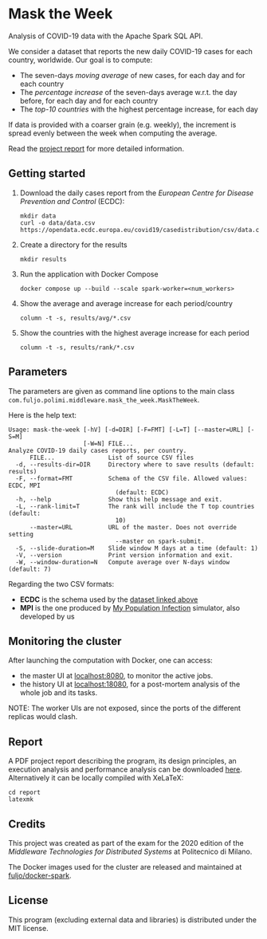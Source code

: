 # Mask the Week
Analysis of COVID-19 data with the Apache Spark SQL API.

We consider a dataset that reports the new daily COVID-19 cases for each country, worldwide.
Our goal is to compute:

- The seven-days *moving average* of new cases, for each day and for each country
- The *percentage increase* of the seven-days average w.r.t. the day before, for each day and for each country
- The *top-10 countries* with the highest percentage increase, for each day

If data is provided with a coarser grain (e.g. weekly), the increment is spread evenly between the week when computing the average.

Read the [project report](https://github.com/fuljo/mask-the-week/releases/latest/download/mtw_report.pdf) for more detailed information.

## Getting started
1. Download the daily cases report from the *European Centre for Disease Prevention and Control* (ECDC):
    ```
    mkdir data
    curl -o data/data.csv https://opendata.ecdc.europa.eu/covid19/casedistribution/csv/data.csv
    ```
2. Create a directory for the results
   ```
   mkdir results
   ```
3. Run the application with Docker Compose
   ```
   docker compose up --build --scale spark-worker=<num_workers>
   ```

4. Show the average and average increase for each period/country
   ```
   column -t -s, results/avg/*.csv
   ```

5. Show the countries with the highest average increase for each period
   ```
   column -t -s, results/rank/*.csv
   ```

## Parameters
The parameters are given as command line options to the main class `com.fuljo.polimi.middleware.mask_the_week.MaskTheWeek`.

Here is the help text:
```
Usage: mask-the-week [-hV] [-d=DIR] [-F=FMT] [-L=T] [--master=URL] [-S=M]
                     [-W=N] FILE...
Analyze COVID-19 daily cases reports, per country.
      FILE...               List of source CSV files
  -d, --results-dir=DIR     Directory where to save results (default: results)
  -F, --format=FMT          Schema of the CSV file. Allowed values: ECDC, MPI
                              (default: ECDC)
  -h, --help                Show this help message and exit.
  -L, --rank-limit=T        The rank will include the T top countries (default:
                              10)
      --master=URL          URL of the master. Does not override setting
                              --master on spark-submit.
  -S, --slide-duration=M    Slide window M days at a time (default: 1)
  -V, --version             Print version information and exit.
  -W, --window-duration=N   Compute average over N-days window (default: 7)
```

Regarding the two CSV formats:
- **ECDC** is the schema used by the [dataset linked above](https://opendata.ecdc.europa.eu/covid19/casedistribution/csv/data.csv)
- **MPI** is the one produced by [My Population Infection](https://github.com/fuljo/my-population-infection) simulator, also developed by us

## Monitoring the cluster
After launching the computation with Docker, one can access:
- the master UI at [localhost:8080](http://localhost:8080), to monitor the active jobs.
- the history UI at [localhost:18080](http://localhost:18080), for a post-mortem analysis of the whole job and its tasks.

NOTE: The worker UIs are not exposed, since the ports of the different replicas would clash.

## Report
A PDF project report describing the program, its design principles, an execution analysis and performance analysis can be downloaded [here](https://github.com/fuljo/mask-the-week/releases/latest/download/mtw_report.pdf).
Alternatively it can be locally compiled with XeLaTeX:
```
cd report
latexmk
```

## Credits
This project was created as part of the exam for the 2020 edition of the *Middleware Technologies for Distributed Systems* at Politecnico di Milano.

The Docker images used for the cluster are released and maintained at [fuljo/docker-spark](https://github.com/fuljo/docker-spark). 

## License
This program (excluding external data and libraries) is distributed under the MIT license.